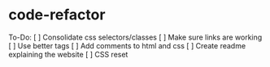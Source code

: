 # code-refactor

To-Do:
[ ] Consolidate css selectors/classes
[ ] Make sure links are working
[ ] Use better tags
[ ] Add comments to html and css
[ ] Create readme explaining the website
[ ] CSS reset